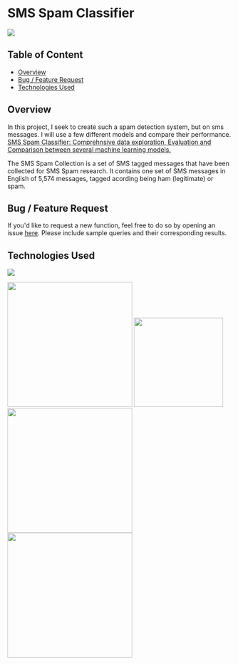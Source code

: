# SMS Spam Classifier

![](https://miro.medium.com/max/324/1*9vX9GriIxB3yRXYtoEiy8w.jpeg)

## Table of Content
  * [Overview](#overview)
  * [Bug / Feature Request](#bug---feature-request)
  * [Technologies Used](#technologies-used)

## Overview
In this project, I seek to create such a spam detection system, but on sms messages. I will use a few different models and compare their performance.
[SMS Spam Classifier: Comprehnsive data exploration, Evaluation and Comparison between several machine learning models.](https://github.com/kh-bilal/Data-Science-Portfolio/blob/main/SMS_Spam_Classifier/SMS%20Spam%20Classifier.ipynb)

The SMS Spam Collection is a set of SMS tagged messages that have been collected for SMS Spam research. It contains one set of SMS messages in English of 5,574 messages, tagged acording being ham (legitimate) or spam.

## Bug / Feature Request

If you'd like to request a new function, feel free to do so by opening an issue [here](https://github.com/kh-bilal/Data-Science-Portfolio/issues/new). Please include sample queries and their corresponding results.

## Technologies Used

![](https://forthebadge.com/images/badges/made-with-python.svg)

[<img target="_blank" src="https://www.analyticsvidhya.com/wp-content/uploads/2015/01/scikit-learn-logo.png" width=280>](https://www.analyticsvidhya.com/wp-content/uploads/2015/01/scikit-learn-logo.png) [<img target="_blank" src="https://static.javatpoint.com/tutorial/pandas/images/python-pandas.png" width=200>](https://static.javatpoint.com/tutorial/pandas/images/python-pandas.png) [<img target="_blank" src="https://miro.medium.com/max/765/1*cyXCE-JcBelTyrK-58w6_Q.png" width=280>](https://miro.medium.com/max/765/1*cyXCE-JcBelTyrK-58w6_Q.png)[<img target="_blank" src="https://images.squarespace-cdn.com/content/538cea80e4b00f1fad490c1b/1416007291789-F9V4PLEF3QDNLYPTE470/image-asset.png?content-type=image%2Fpng" width=280>](https://images.squarespace-cdn.com/content/538cea80e4b00f1fad490c1b/1416007291789-F9V4PLEF3QDNLYPTE470/image-asset.png?content-type=image%2Fpng)

